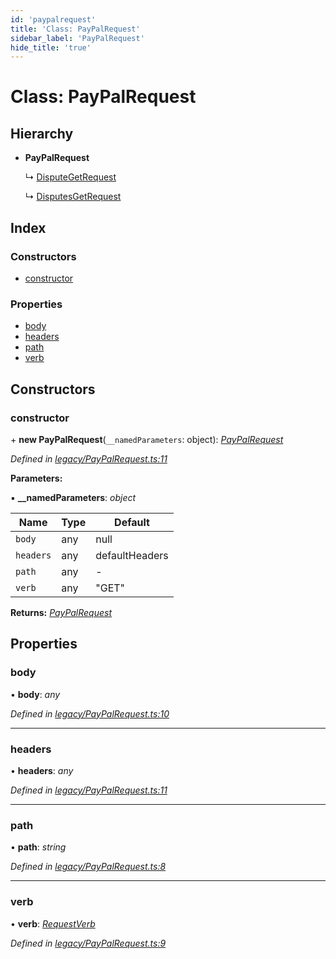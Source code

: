 ```yaml
---
id: 'paypalrequest'
title: 'Class: PayPalRequest'
sidebar_label: 'PayPalRequest'
hide_title: 'true'
---
```


# Class: PayPalRequest

## Hierarchy

-   **PayPalRequest**

    ↳ [DisputeGetRequest](disputegetrequest.md)

    ↳ [DisputesGetRequest](disputesgetrequest.md)

## Index

### Constructors

-   [constructor](paypalrequest.md#constructor)

### Properties

-   [body](paypalrequest.md#body)
-   [headers](paypalrequest.md#headers)
-   [path](paypalrequest.md#path)
-   [verb](paypalrequest.md#verb)

## Constructors

### constructor

\+ **new PayPalRequest**(`__namedParameters`: object): _[PayPalRequest](paypalrequest.md)_

_Defined in [legacy/PayPalRequest.ts:11](https://github.com/ELEVATORmedia/paymigo/blob/d7c96a7/src/legacy/PayPalRequest.ts#L11)_

**Parameters:**

▪ **\_\_namedParameters**: _object_

| Name      | Type | Default        |
| --------- | ---- | -------------- |
| `body`    | any  | null           |
| `headers` | any  | defaultHeaders |
| `path`    | any  | -              |
| `verb`    | any  | "GET"          |

**Returns:** _[PayPalRequest](paypalrequest.md)_

## Properties

### body

• **body**: _any_

_Defined in [legacy/PayPalRequest.ts:10](https://github.com/ELEVATORmedia/paymigo/blob/d7c96a7/src/legacy/PayPalRequest.ts#L10)_

---

### headers

• **headers**: _any_

_Defined in [legacy/PayPalRequest.ts:11](https://github.com/ELEVATORmedia/paymigo/blob/d7c96a7/src/legacy/PayPalRequest.ts#L11)_

---

### path

• **path**: _string_

_Defined in [legacy/PayPalRequest.ts:8](https://github.com/ELEVATORmedia/paymigo/blob/d7c96a7/src/legacy/PayPalRequest.ts#L8)_

---

### verb

• **verb**: _[RequestVerb](../globals.md#requestverb)_

_Defined in [legacy/PayPalRequest.ts:9](https://github.com/ELEVATORmedia/paymigo/blob/d7c96a7/src/legacy/PayPalRequest.ts#L9)_
